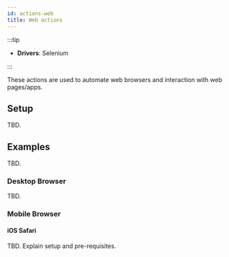 ```yaml
---
id: actions-web
title: Web actions
---
```


:::tip

- **Drivers**: Selenium

:::

These actions are used to automate web browsers and interaction with web pages/apps.

## Setup

TBD.

## Examples

TBD.

### Desktop Browser

TBD.

### Mobile Browser

#### iOS Safari

TBD. Explain setup and pre-requisites.
